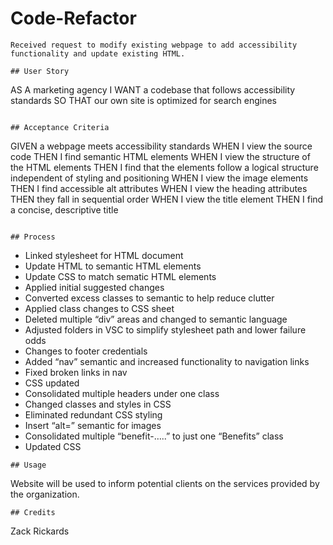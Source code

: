 # Code-Refactor
```
Received request to modify existing webpage to add accessibility functionality and update existing HTML.

## User Story

```
AS A marketing agency
I WANT a codebase that follows accessibility standards
SO THAT our own site is optimized for search engines
```

## Acceptance Criteria

```
GIVEN a webpage meets accessibility standards
WHEN I view the source code
THEN I find semantic HTML elements
WHEN I view the structure of the HTML elements
THEN I find that the elements follow a logical structure independent of styling and positioning
WHEN I view the image elements
THEN I find accessible alt attributes
WHEN I view the heading attributes
THEN they fall in sequential order
WHEN I view the title element
THEN I find a concise, descriptive title

```

## Process

```
+ Linked stylesheet for HTML document
+ Update HTML to semantic HTML elements
+ Update CSS to match sematic HTML elements
+ Applied initial suggested changes
+ Converted excess classes to semantic to help reduce clutter
+ Applied class changes to CSS sheet
+ Deleted multiple “div” areas and changed to semantic language
+ Adjusted folders in VSC to simplify stylesheet path and lower failure odds
+ Changes to footer credentials
+ Added “nav” semantic and increased functionality to navigation links
+ Fixed broken links in nav
+ CSS updated
+ Consolidated multiple headers under one class
+ Changed classes and styles in CSS
+ Eliminated redundant CSS styling
+ Insert “alt=” semantic for images
+ Consolidated multiple “benefit-…..” to just one “Benefits” class
+ Updated CSS

```
## Usage
```

Website will be used to inform potential clients on the services provided by the organization. 

```
## Credits
```

Zack Rickards
